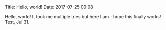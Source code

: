 Title: Hello, world!
Date: 2017-07-25 00:08

Hello, world! It took me multiple tries but here I am - hope this finally works!
Test, Jul 31.
